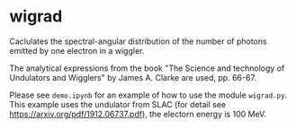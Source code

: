 # wigrad
Caclulates the spectral-angular distribution of the number of photons emitted by one electron in a wiggler.

The analytical expressions from the book "The Science and technology of Undulators and Wigglers" by James A. Clarke are used, pp. 66-67.

Please see `demo.ipynb` for an example of how to use the module `wigrad.py`. This example uses the undulator from SLAC (for detail see https://arxiv.org/pdf/1912.06737.pdf), the electorn energy is 100 MeV.
